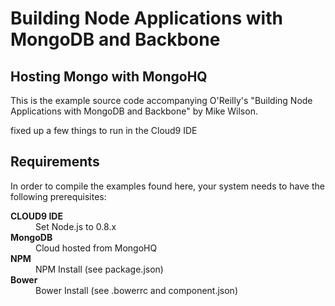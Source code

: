 <h1>Building Node Applications with MongoDB and Backbone</h1>
<h2>Hosting Mongo with MongoHQ</h2>

<p>This is the example source code accompanying O'Reilly's "Building Node Applications with MongoDB and Backbone" by Mike Wilson.</p>
<p>fixed up a few things to run in the Cloud9 IDE</p>

<h2>Requirements</h2>

<p>In order to compile the examples found here, your system needs to have the following prerequisites:</p>

<dl>

<dt><strong>CLOUD9 IDE</strong></dt>
<dd>Set Node.js to 0.8.x</dd>

<dt><strong>MongoDB</strong></dt>
<dd>Cloud hosted from MongoHQ</dd>

<dt><strong>NPM</strong></dt>
<dd>NPM Install  (see package.json)</dd>


<dt><strong>Bower</strong></dt>
<dd>Bower Install  (see .bowerrc and component.json)</dd>

</dl>
